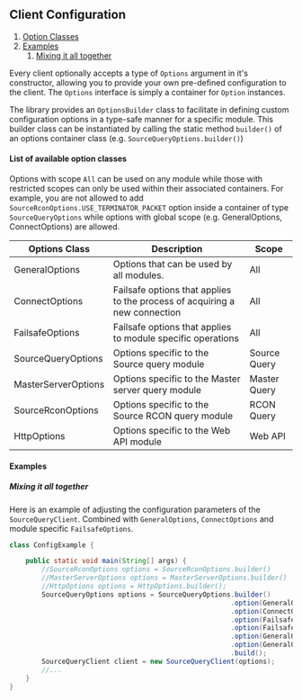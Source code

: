 ## Client Configuration

1. [Option Classes](#list-of-available-option-classes)
2. [Examples](#examples)
    1. [Mixing it all together](#mixing-it-all-together)

Every client optionally accepts a type of `Options` argument in it's constructor, allowing you to provide your own pre-defined configuration to the client. The `Options` interface is simply a container for `Option` instances.

The library provides an `OptionsBuilder` class to facilitate in defining custom configuration options in a type-safe manner for a specific module. This builder class can be instantiated by calling the static method `builder()` of an options container class (e.g. `SourceQueryOptions.builder()`)

#### List of available option classes

Options with scope `All` can be used on any module while those with restricted scopes can only be used within their associated containers. For example, you are not allowed to add `SourceRconOptions.USE_TERMINATOR_PACKET` option inside a container of type `SourceQueryOptions` while options with global scope (e.g. GeneralOptions, ConnectOptions) are allowed.

| Options Class       | Description                                                                | Scope        |
|---------------------|----------------------------------------------------------------------------|--------------|
| GeneralOptions      | Options that can be used by all modules.                                   | All          |
| ConnectOptions      | Failsafe options that applies to the process of acquiring a new connection | All          |
| FailsafeOptions     | Failsafe options that applies to module specific operations                | All          |
| SourceQueryOptions  | Options specific to the Source query module                                | Source Query |
| MasterServerOptions | Options specific to the Master server query module                         | Master Query |
| SourceRconOptions   | Options specific to the Source RCON query module                           | RCON Query   | 
| HttpOptions         | Options specific to the Web API module                                     | Web API      |

#### Examples

##### Mixing it all together

Here is an example of adjusting the configuration parameters of the `SourceQueryClient`. Combined with `GeneralOptions`, `ConnectOptions` and module specific `FailsafeOptions`.

```java
class ConfigExample {

    public static void main(String[] args) {
        //SourceRconOptions options = SourceRconOptions.builder()
        //MasterServerOptions options = MasterServerOptions.builder()
        //HttpOptions options = HttpOptions.builder();
        SourceQueryOptions options = SourceQueryOptions.builder()
                                                       .option(GeneralOptions.CONNECTION_POOLING, false) //disable connection pooling for source queries
                                                       .option(ConnectOptions.FAILSAFE_RETRY_DELAY, 5000L) //change retry duration to 5 seconds if connection to the game server fails
                                                       .option(FailsafeOptions.FAILSAFE_RATELIMIT_ENABLED, true) //turn on rate limiting for server queries
                                                       .option(FailsafeOptions.FAILSAFE_RATELIMIT_TYPE, RateLimitType.SMOOTH) //change rate limit strategy for source queries
                                                       .option(GeneralOptions.THREAD_EXECUTOR_SERVICE, customExecutor) //provide a custom executor service
                                                       .option(GeneralOptions.READ_TIMEOUT, 5000) //change socket read timeout duration to 5 seconds
                                                       .build();
        SourceQueryClient client = new SourceQueryClient(options);
        //...    
    }
}
```